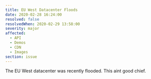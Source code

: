 ```yaml
---
title: EU West Datacenter Floods
date: 2020-02-28 16:24:00
resolved: false
resolvedWhen: 2020-02-29 13:58:00
severity: major
affected:
  - API
  - Demos
  - CDN
  - Images
section: issue
---
```


The EU West datacenter was recently flooded. This aint good chief.